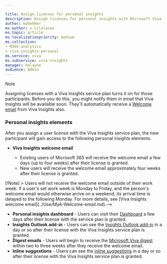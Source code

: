```yaml
---

title: Assign licenses for personal insights
description: Assign licenses for personal insights with Microsoft Viva Insights
author: madehmer
ms.author: v-lilolason
ms.topic: article
ms.localizationpriority: medium 
ms.collection: 
- M365-analytics
- viva-insights-personal
ms.service: viva
ms.subservice: viva-insights
manager: helayne
audience: Admin
---
```


>[!Note]
>Assigning licenses with a Viva Insights service plan turns it on for those participants. Before you do this, you might notify them in email that Viva Insights will be available soon. They'll automatically receive a [Welcome email](..\Use\MyA-Welcome-email.md) from Viva Insights also.

### Personal insights elements

After you assign a user license with the Viva Insights service plan, the new participant will gain access to the following personal insights elements.  

* **Viva Insights welcome email**
  
  * Existing users of Microsoft 365 will receive the welcome email a few days (up to four weeks) after their license is granted.
  * New users will receive the welcome email approximately four weeks after their license is granted.

<!--> [!Note]
    > Users will not receive the welcome email outside of their work week. If a user's set work week is Monday to Friday, and the person's welcome email would otherwise arrive on a weekend, its arrival time is delayed to the following Monday. For more details, see [Viva Insights welcome email](../Use/MyA-Welcome-email.md).-->
* **Personal insights dashboard** - Users can visit their [Dashboard](../Use/dashboard-2.md) a few days after their license with the service plan is granted.
* **Insights Outlook add-in** - Users can see the [Insights Outlook add-in](../Use/add-in.md) in a day or so after their license with the Viva Insights service plan is granted.
* **Digest emails** - Users will begin to receive the [Microsoft Viva digest](../Use/email-digests-3.md) within two to three weeks after they receive the welcome email.
* **Inline suggestions** - Users can see the [inline suggestions](../use/mya-notifications.md) in a day or so after their license with the Viva Insights service plan is granted.
